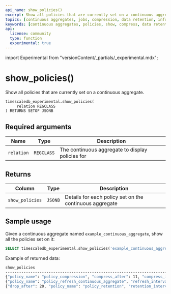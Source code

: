 ```yaml
---
api_name: show_policies()
excerpt: Show all policies that are currently set on a continuous aggregate
topics: [continuous aggregates, jobs, compression, data retention, information]
keywords: [continuous aggregates, policies, show, compress, data retention]
api:
  license: community
  type: function
  experimental: true
---
```


import Experimental from "versionContent/_partials/_experimental.mdx";

<!-- markdownlint-disable-next-line line-length -->
# show_policies() <tag type="community" content="Community" /><tag type="experimental" content="Experimental" />

Show all policies that are currently set on a continuous aggregate.

```sql
timescaledb_experimental.show_policies(
     relation REGCLASS
) RETURNS SETOF JSONB
```

<Experimental />

## Required arguments

|Name|Type|Description|
|-|-|-|
|`relation`|`REGCLASS`|The continuous aggregate to display policies for|

## Returns

|Column|Type|Description|
|-|-|-|
|`show_policies`|`JSONB`|Details for each policy set on the continuous aggregate|

## Sample usage

Given a continuous aggregate named `example_continuous_aggregate`, show all the
policies set on it:

```sql
SELECT timescaledb_experimental.show_policies('example_continuous_aggregate');
```

Example of returned data:

```bash
show_policies                                                                
--------------------------------------------------------------------------------
{"policy_name": "policy_compression", "compress_after": 11, "compress_interval": "@ 1 day"}
{"policy_name": "policy_refresh_continuous_aggregate", "refresh_interval": "@ 1 hour", "refresh_end_offset": 1, "refresh_start_offset": 10}
{"drop_after": 20, "policy_name": "policy_retention", "retention_interval": "@ 1 day"}
```
